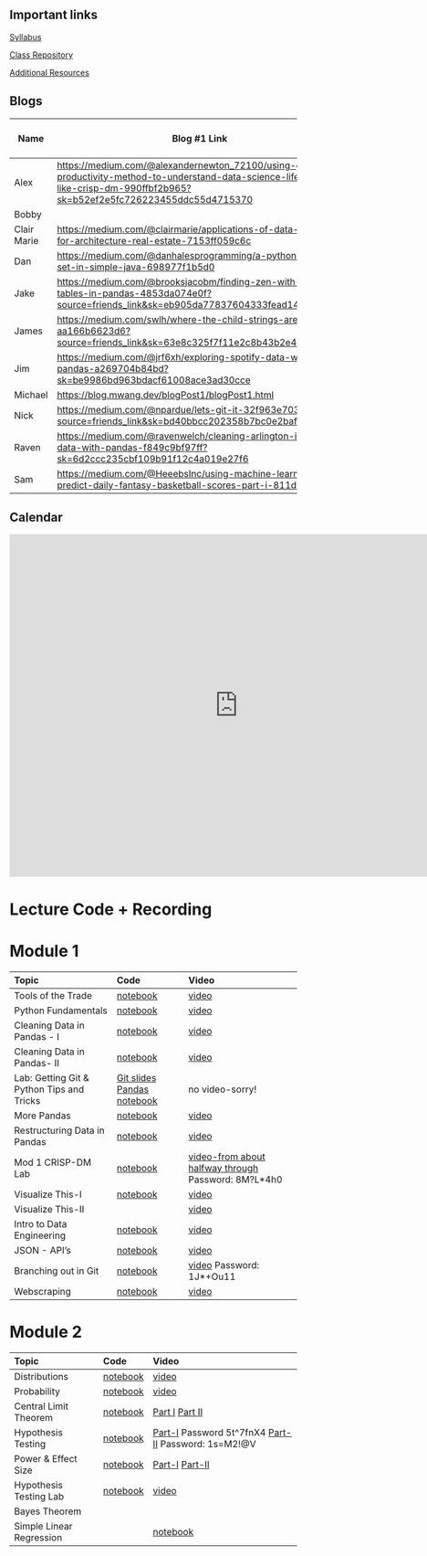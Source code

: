 ## Important links 

[Syllabus](https://hi.flatironschool.com/rs/072-UWY-209/images/FIS_DS_OnCampus_Syllabus_6_5_2019.pdf)

[Class Repository](https://github.com/learn-co-students/dc-ds-060120/blob/master/README.md)

[Additional Resources](https://drive.google.com/open?id=1qYxioNRi3tJmA-PrsdJZm16RDEnyk_fsLLETlCRsScU)


## Blogs
|  Name | Blog #1 Link | Blog #2 Link | Blog #3 Link | Blog #4 Link |
| --- | --- | --- | --- | --- |
|Alex|https://medium.com/@alexandernewton_72100/using-gtd-productivity-method-to-understand-data-science-lifecycles-like-crisp-dm-990ffbf2b965?sk=b52ef2e5fc726223455ddc55d4715370| | |
|Bobby|  | | |
|Clair Marie|https://medium.com/@clairmarie/applications-of-data-science-for-architecture-real-estate-7153ff059c6c| | |
|Dan|https://medium.com/@danhalesprogramming/a-python-style-set-in-simple-java-698977f1b5d0 | | |
|Jake|https://medium.com/@brooksjacobm/finding-zen-with-pivot-tables-in-pandas-4853da074e0f?source=friends_link&sk=eb905da77837604333fead141093ac8f | |
|James| https://medium.com/swlh/where-the-child-strings-are-aa166b6623d6?source=friends_link&sk=63e8c325f7f11e2c8b43b2e44a887ab9 | | |
|Jim|https://medium.com/@jrf6xh/exploring-spotify-data-with-pandas-a269704b84bd?sk=be9986bd963bdacf61008ace3ad30cce| | |
|Michael|https://blog.mwang.dev/blogPost1/blogPost1.html| | |
|Nick|https://medium.com/@npardue/lets-git-it-32f963e70308?source=friends_link&sk=bd40bbcc202358b7bc0e2bafbdca7bb3| | |
|Raven|https://medium.com/@ravenwelch/cleaning-arlington-income-data-with-pandas-f849c9bf97ff?sk=6d2ccc235cbf109b91f12c4a019e27f6| | |
|Sam|https://medium.com/@HeeebsInc/using-machine-learning-to-predict-daily-fantasy-basketball-scores-part-i-811de3c54a98| | |

## Calendar

<iframe src="https://calendar.google.com/calendar/embed?src=flatironschool.com_kl4r6f0fbisflpmdnchoohdfvo%40group.calendar.google.com&ctz=America%2FNew_York" style="border: 0" width="800" height="600" frameborder="0" scrolling="no"></iframe>

# Lecture Code + Recording
# Module 1

| Topic                                  | Code                | Video                |
|:---|:---|:---|
|Tools of the Trade|[notebook](https://github.com/learn-co-students/dc-ds-060120/blob/master/mod-1/day-1-welcome/Getting-Started-with-Data-Science_After_Class.ipynb)|[video](https://wework.zoom.us/rec/share/-eZlPe2tqURLSKPC8B_TQ_YfOK7fX6a81SlM86ELyU0ZrtbYKNNS7BlH_dI6wpcK)|
|Python Fundamentals|[notebook](python-fundamentals-060120.ipynb)|[video](https://wework.zoom.com/rec/share/9-tPEY353zpOf6vg4h3OaoshON-0X6a80HBP_fAIzR5-gx7tUoyqmmfg1Vu88o4L)|
|Cleaning Data in Pandas - I| [notebook](https://github.com/learn-co-students/dc-ds-060120/blob/master/mod-1/day-3/Python%20Basics%20%2B%20Pandas%20I%20-%20060120.ipynb)|[video](https://wework.zoom.com/rec/share/9PVYEZDL1HJLE6fNt2bmA6Q-A6bFX6a82nUYq6AEy0yzIweWgSSScaJg4bXbMW-s)
|Cleaning Data in Pandas- II|[notebook](https://github.com/learn-co-students/dc-ds-060120/blob/master/mod-1/day-3/second_session/Libraries%20and%20Pandas-060120.ipynb)   |[video]( https://wework.zoom.com/rec/share/2MF8d-jvtT9OWq__wVHcQ_8NLKDOX6a82ycZ_foIxRpG-bIwihm1XROCbntF2Hq4)  |
|Lab: Getting Git & Python Tips and Tricks|[Git slides](https://docs.google.com/presentation/d/1NcM_tv2sKQT4J5GPI_nYAPCQCRpJrMLyOvniR6UdOy4/edit?usp=sharing) [Pandas notebook](https://github.com/learn-co-students/dc-ds-060120/blob/master/mod-1/day-3/Pandas_tips%26Tricks_Lab/Pandas%20Tips%20%26%20Review-mmitchell.ipynb)|no video-sorry!|
|More Pandas|[notebook](https://github.com/learn-co-students/dc-ds-060120/blob/master/mod-1/day-4/manipulating_data_with_pandas_full.ipynb)|[video](https://wework.zoom.com/rec/share/1eFfEJGo8GdJWbP25FnEB4MRBpS6T6a80HJN-6AEmB5s6wQWg60mrdLylhu_5_ft)
|Restructuring Data in Pandas|[notebook](https://github.com/learn-co-students/dc-ds-060120/blob/master/mod-1/week-2/day-1/Restructuring%20Data%20in%20Pandas%20-%20Murat.ipynb)|[video](https://wework.zoom.com/rec/share/xsVWHbrTxz9IBdLR1WTRXoxwRID9aaa803Me-_QEzhnAHDyngCOpMISfapZ3Qo3s)|
|Mod 1 CRISP-DM Lab| [notebook](Mod_1_CRISP_DM-mmitchell.ipynb)|[video-from about halfway through](https://wework.zoom.com/rec/share/6ONOFeD2qjNLUpWV-WPGZrwKMLi_T6a82idM-PsIzxyjXr2wbLhs2FQ8-MNNmRnq) Password: 8M?L*4h0|
|Visualize This-I| [notebook](https://github.com/learn-co-students/dc-ds-060120/blob/master/mod-1/week-2/day-2/matplotlib_seaborn_murat.ipynb)|[video](https://wework.zoom.com/rec/share/6eF4FOzPqWlJQrOU2WLCC5UzDojcaaa82nMe_PoLxR6Znp5n7sUqtWtDK0ujRsK8)|
|Visualize This-II| |[video](https://wework.zoom.com/rec/share/-OxkFJ7VrD1LaaeX5n_-R5MqHJTET6a80SlNqfYNn0lfP-raoNg53TKlzI6eZPoa)|
|Intro to Data Engineering|[notebook](https://github.com/learn-co-students/dc-ds-060120/blob/master/mod-1/week-2/day-3-databases-sql/sql-to-pandas.ipynb)|[video](https://wework.zoom.us/rec/share/2eBJconT6FFLX4XC4UXgdJweNJrLT6a8g3JN86cEnk8N5QC4DxTmOYQQH9n6TY4A)|
|JSON - API’s|[notebook]()|[video](https://wework.zoom.com/rec/share/5elHNbXq1lxOftbv82fjS7UeGZmiT6a81XUa8vMLyhzikALm6RH_q6EeWgp1mXGT)|
|Branching out in Git|[notebook](https://github.com/learn-co-students/dc-ds-060120/blob/master/mod-1/week-2/day-5-git-branching-merging-lab/index.ipynb)|[video](https://wework.zoom.com/rec/share/3NV8DrThqlpLWYGW8WfTePB7Idv8T6a8h3QZqaYMz0-52rQNIm4sQxy1pCsRENcE) Password: 1J*+Ou11|
|Webscraping|[notebook](webscraping_060120.ipynb)|[video](https://wework.zoom.com/rec/share/wZYuBe7ZyWVJAY302EPNebF9QoXVaaa8hCcf_fdYxUf2KyNrkvt4mKSd8I8dgJ-2)|

# Module 2

| Topic                                  | Code                | Video                |
|:---|:---|:---|
|Distributions |[notebook](https://github.com/learn-co-students/dc-ds-060120/blob/master/mod-2/day-1-Probability-Distributions/Random-Variables/Distributions-060120.ipynb) |[video](https://wework.zoom.com/rec/share/151xDejO0ERLRKf972PjBqssBqDVaaa8hHJMr6UMyhuRP-6zXJYZQHkGeyVcw_Es)|
|Probability | [notebook](https://github.com/learn-co-students/dc-ds-060120/blob/master/mod-2/day-1-Probability-Distributions/Probability/Probability-Basics-060120.ipynb)|[video](https://wework.zoom.com/rec/share/2sBTLpTB-VFOfKvOuBuOA_58IKa9X6a80Xcf8_YOxUbjbumtghjwOGbS16xoXP9-)|
|Central Limit Theorem|[notebook]()|[Part I](https://wework.zoom.com/rec/share/upJwFa-q0EBIa53mw1_hZ4oaXZj6eaa81SdI8vMMz0mU-k3SaOlgciT6DxExkLMR) [Part II](https://wework.zoom.com/rec/share/w_VcBrTV7klLRNLc-X3YeascBtnAaaa82yRK8_YNyUaYoYpQ7f0sMoVESDHZhK1T)|
|Hypothesis Testing|[notebook]()|[Part-I](https://wework.zoom.com/rec/share/4pZZAL_23X5OX6vu4n2BUZwmNZy4aaa8h3JLqPFYmUfqEqq6rAdjpfdAiHK1qhlV) Password 5t^7fnX4 [Part-II](https://wework.zoom.com/rec/share/wuVHcrWt_WRIcLfQ1liEWr8MRqW0eaa8gScW__Beyhkv_Oy336_rv4sdkF1jaLVu) Password: 1s=M2!@V|
|Power & Effect Size|[notebook](https://github.com/learn-co-students/dc-ds-060120/blob/master/mod-2/day-4-Effect-Size-Power/Effect_Sizes_Power_060120_after.ipynb)    | [Part-I](https://wework.zoom.com/rec/share/4NFYJOH-919LWKPTq2zQVrN5EoWieaa80SUbq_oImU750ONQL4f5AgebNIN66ayx) [Part-II](https://wework.zoom.com/rec/share/7OVKf6nK8EBIHImV-B-cfKU4HajDaaa81SRMrKYJyEb8ItjkePDi-nlYfCE536bH)      |
|Hypothesis Testing Lab| [notebook](https://github.com/learn-co-students/dc-ds-060120/blob/master/mod-2/day-4-Lab_Hypothesis-Testing/hypothesis_coach_lab-student-mmitchell.ipynb)|[video](https://wework.zoom.com/rec/share/9cNSNO3TyD1LaZHd8lODY7QvL97Leaa81CBK_6UOxU5XYzglT24lvNHCxkz0XY3Z)|
|Bayes Theorem|      |        |
|Simple Linear Regression|  |[notebook](https://github.com/learn-co-students/dc-ds-060120/blob/master/mod-2/week-2/day-1-Simple_Linear_Regression/simple_linear_regression-student_version-mmitchell.ipynb)|[video](https://wework.zoom.com/rec/share/opxvKZHI9EBLcoXGzBngc_4OMNvnaaa80ShL-qBZxH_04DRIXiBIJKj29CfPgww)

